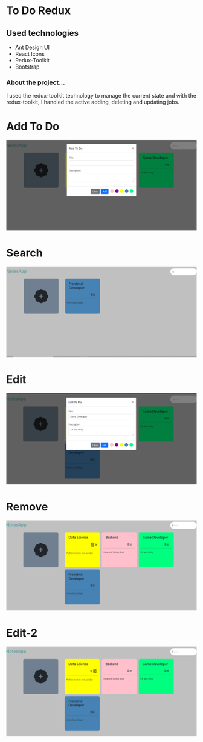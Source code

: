 # To Do Redux

<h2>Used technologies</h2>
<ul>
  <li>Ant Design UI</li>
  <li>React Icons</li>
  <li>Redux-Toolkit</li>
  <li>Bootstrap</li>
</ul>
<h3>About the project...</h3>
<p>
  I used the redux-toolkit technology to manage the current state and with the redux-toolkit, I handled the active adding, deleting and updating jobs.
</p>

<div>
  <div>
    <h1>Add To Do</h1>
    <img src="https://github.com/nurullhkrds/react/blob/main/image/r2.png" />
  </div>

  <div>
    <h1>Search</h1>
    <img src="https://github.com/nurullhkrds/react/blob/main/image/r3.png" />
  </div>

  <div>
    <h1>Edit</h1>
    <img src="https://github.com/nurullhkrds/react/blob/main/image/r4.png" />
  </div>

  <div>
    <h1>Remove</h1>
    <img src="https://github.com/nurullhkrds/react/blob/main/image/r5.png" />
  </div>

  <div>
    <h1>Edit-2</h1>
    <img src="https://github.com/nurullhkrds/react/blob/main/image/r6.png" />
  </div>

</div>
